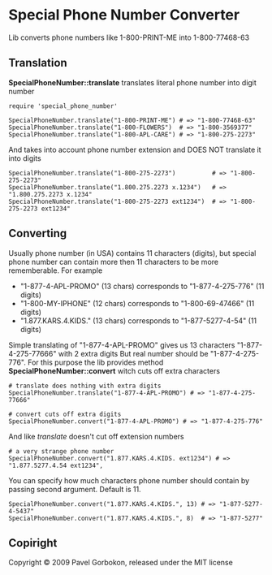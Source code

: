 # Special Phone Number Converter

Lib converts phone numbers like 1-800-PRINT-ME into 1-800-77468-63

## Translation

**SpecialPhoneNumber::translate** translates literal phone number into digit number

    require 'special_phone_number'
    
    SpecialPhoneNumber.translate("1-800-PRINT-ME") # => "1-800-77468-63"
    SpecialPhoneNumber.translate("1-800-FLOWERS")  # => "1-800-3569377"
    SpecialPhoneNumber.translate("1-800-APL-CARE") # => "1-800-275-2273"
    
And takes into account phone number extension and DOES NOT translate it into digits

    SpecialPhoneNumber.translate("1-800-275-2273")          # => "1-800-275-2273"
    SpecialPhoneNumber.translate("1.800.275.2273 x.1234")   # => "1.800.275.2273 x.1234"
    SpecialPhoneNumber.translate("1-800-275-2273 ext1234")  # => "1-800-275-2273 ext1234"
    
## Converting

Usually phone number (in USA) contains 11 characters (digits), but special phone number 
can contain more then 11 characters to be more rememberable. For example

  - "1-877-4-APL-PROMO" (13 chars) corresponds to "1-877-4-275-776" (11 digits)
  - "1-800-MY-IPHONE" (12 chars) corresponds to "1-800-69-47466" (11 digits)
  - "1.877.KARS.4.KIDS." (13 chars) corresponds to "1-877-5277-4-54" (11 digits)
  
Simple translating of "1-877-4-APL-PROMO" gives us 13 characters "1-877-4-275-77666" with 2 extra digits
But real number should be "1-877-4-275-776". For this purpose the lib provides method 
**SpecialPhoneNumber::convert** witch cuts off extra characters

    # translate does nothing with extra digits
    SpecialPhoneNumber.translate("1-877-4-APL-PROMO") # => "1-877-4-275-77666"
    
    # convert cuts off extra digits
    SpecialPhoneNumber.convert("1-877-4-APL-PROMO") # => "1-877-4-275-776"

And like _translate_ doesn't cut off extension numbers

    # a very strange phone number
    SpecialPhoneNumber.convert("1.877.KARS.4.KIDS. ext1234") # => "1.877.5277.4.54 ext1234",

You can specify how much characters phone number should contain by passing second argument. Default is 11.

    SpecialPhoneNumber.convert("1.877.KARS.4.KIDS.", 13) # => "1-877-5277-4-5437"
    SpecialPhoneNumber.convert("1.877.KARS.4.KIDS.", 8)  # => "1-877-5277"
    
## Copiright

Copyright &copy; 2009 Pavel Gorbokon, released under the MIT license